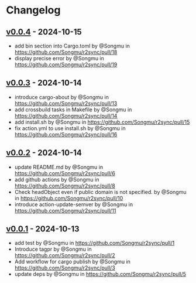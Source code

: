 # Changelog

## [v0.0.4](https://github.com/Songmu/r2sync/compare/v0.0.3...v0.0.4) - 2024-10-15
- add bin section into Cargo.toml by @Songmu in https://github.com/Songmu/r2sync/pull/18
- display precise error by @Songmu in https://github.com/Songmu/r2sync/pull/19

## [v0.0.3](https://github.com/Songmu/r2sync/compare/v0.0.2...v0.0.3) - 2024-10-14
- introduce cargo-about by @Songmu in https://github.com/Songmu/r2sync/pull/13
- add crossbuild tasks in Makefile by @Songmu in https://github.com/Songmu/r2sync/pull/14
- add install.sh by @Songmu in https://github.com/Songmu/r2sync/pull/15
- fix action.yml to use install.sh by @Songmu in https://github.com/Songmu/r2sync/pull/16

## [v0.0.2](https://github.com/Songmu/r2sync/compare/v0.0.1...v0.0.2) - 2024-10-14
- update README.md by @Songmu in https://github.com/Songmu/r2sync/pull/6
- add github actions by @Songmu in https://github.com/Songmu/r2sync/pull/8
- Check headObject even if public domain is not specified. by @Songmu in https://github.com/Songmu/r2sync/pull/10
- introduce action-update-semver by @Songmu in https://github.com/Songmu/r2sync/pull/11

## [v0.0.1](https://github.com/Songmu/r2sync/commits/v0.0.1) - 2024-10-13
- add test by @Songmu in https://github.com/Songmu/r2sync/pull/1
- Introduce tagpr by @Songmu in https://github.com/Songmu/r2sync/pull/2
- Add workflow for cargo publish by @Songmu in https://github.com/Songmu/r2sync/pull/3
- update deps by @Songmu in https://github.com/Songmu/r2sync/pull/5
